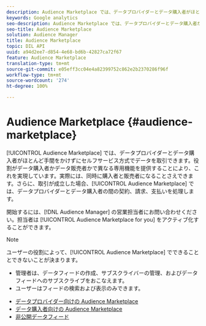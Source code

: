 ```yaml
---
description: Audience Marketplace では、データプロバイダーとデータ購入者がほとんど手間をかけずにセルフサービス方式でデータを取引できます。役割がデータ購入者かデータ販売者かで異なる専用機能を提供することにより、これを実現しています。実際には、同時に購入者と販売者になることさえできます。さらに、取引が成立した場合、Audience Marketplace では、データプロバイダーとデータ購入者の間の契約、請求、支払いを処理します。
keywords: Google analytics
seo-description: Audience Marketplace では、データプロバイダーとデータ購入者がほとんど手間をかけずにセルフサービス方式でデータを取引できます。役割がデータ購入者かデータ販売者かで異なる専用機能を提供することにより、これを実現しています。実際には、同時に購入者と販売者になることさえできます。さらに、取引が成立した場合、Audience Marketplace では、データプロバイダーとデータ購入者の間の契約、請求、支払いを処理します。
seo-title: Audience Marketplace
solution: Audience Manager
title: Audience Marketplace
topic: DIL API
uuid: a94d2ee7-d854-4e68-bd6b-42827ca72f67
feature: Audience Marketplace
translation-type: tm+mt
source-git-commit: e05eff3cc04e4a82399752c862e2b2370286f96f
workflow-type: tm+mt
source-wordcount: '274'
ht-degree: 100%

---
```



# Audience Marketplace {#audience-marketplace}

[!UICONTROL Audience Marketplace] では、データプロバイダーとデータ購入者がほとんど手間をかけずにセルフサービス方式でデータを取引できます。役割がデータ購入者かデータ販売者かで異なる専用機能を提供することにより、これを実現しています。実際には、同時に購入者と販売者になることさえできます。さらに、取引が成立した場合、[!UICONTROL Audience Marketplace] では、データプロバイダーとデータ購入者の間の契約、請求、支払いを処理します。

開始するには、[!DNL Audience Manager] の営業担当者にお問い合わせください。担当者は [!UICONTROL Audience Marketplace for you] をアクティブ化することができます。

>[!NOTE]
>
>ユーザーの役割によって、[!UICONTROL Audience Marketplace] でできることとできないことが決まります。
>
> * 管理者は、データフィードの作成、サブスクライバーの管理、およびデータフィードへのサブスクライブをおこなえます。
> * ユーザーはフィードの検索および表示のみできます。


* [データプロバイダー向けの Audience Marketplace](/help/using/features/audience-marketplace/marketplace-data-providers/marketplace-data-providers.md)
* [データ購入者向けの Audience Marketplace](/help/using/features/audience-marketplace/marketplace-data-buyers/marketplace-data-buyers.md)
* [非公開データフィード](/help/using/features/audience-marketplace/marketplace-private-feeds.md)
